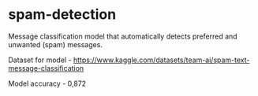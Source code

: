 # spam-detection
Message classification model that automatically detects preferred and unwanted (spam) messages. 


Dataset for model - https://www.kaggle.com/datasets/team-ai/spam-text-message-classification

Model accuracy - 0,872
